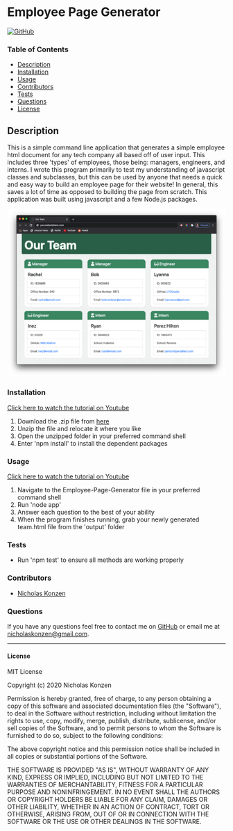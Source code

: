 # Employee Page Generator
[![GitHub](https://img.shields.io/github/license/NTKonzen/README-Generator)](#license)

### Table of Contents
* [Description](#description)
* [Installation](#installation)
* [Usage](#usage)
* [Contributors](#contributors) 
* [Tests](#tests)
* [Questions](#questions)
* [License](#license)

## Description ##

This is a simple command line application that generates a simple employee html document for any tech company all based off of user input. This includes three 'types' of employees, those being: managers, engineers, and interns. I wrote this program primarily to test my understanding of javascript classes and subclasses, but this can be used by anyone that needs a quick and easy way to build an employee page for their website! In general, this saves a lot of time as opposed to building the page from scratch. This application was built using javascript and a few Node.js packages.

![A screenshot of a generated employee page](./assets/images/screenshot1.png)

### Installation ###

[Click here to watch the tutorial on Youtube](https://youtu.be/Rsm47FpZLDU)

1. Download the .zip file from [here](https://github.com/NTKonzen/Employee-Page-Generator)
1. Unzip the file and relocate it where you like
1. Open the unzipped folder in your preferred command shell
1. Enter 'npm install' to install the dependent packages 

### Usage

[Click here to watch the tutorial on Youtube](https://youtu.be/Rsm47FpZLDU)

1. Navigate to the Employee-Page-Generator file in your preferred command shell
1. Run 'node app'
1. Answer each question to the best of your ability
1. When the program finishes running, grab your newly generated team.html file from the 'output' folder

### Tests

* Run 'npm test' to ensure all methods are working properly

### Contributors

* [Nicholas Konzen](https://github.com/NTKonzen)

### Questions
If you have any questions feel free to contact me on [GitHub](https://github.com/NTKonzen) or email me at nicholaskonzen@gmail.com.

---
#### License

MIT License

Copyright (c) 2020 Nicholas Konzen

Permission is hereby granted, free of charge, to any person obtaining a copy
of this software and associated documentation files (the "Software"), to deal
in the Software without restriction, including without limitation the rights
to use, copy, modify, merge, publish, distribute, sublicense, and/or sell
copies of the Software, and to permit persons to whom the Software is
furnished to do so, subject to the following conditions:

The above copyright notice and this permission notice shall be included in all
copies or substantial portions of the Software.

THE SOFTWARE IS PROVIDED "AS IS", WITHOUT WARRANTY OF ANY KIND, EXPRESS OR
IMPLIED, INCLUDING BUT NOT LIMITED TO THE WARRANTIES OF MERCHANTABILITY,
FITNESS FOR A PARTICULAR PURPOSE AND NONINFRINGEMENT. IN NO EVENT SHALL THE
AUTHORS OR COPYRIGHT HOLDERS BE LIABLE FOR ANY CLAIM, DAMAGES OR OTHER
LIABILITY, WHETHER IN AN ACTION OF CONTRACT, TORT OR OTHERWISE, ARISING FROM,
OUT OF OR IN CONNECTION WITH THE SOFTWARE OR THE USE OR OTHER DEALINGS IN THE
SOFTWARE.
